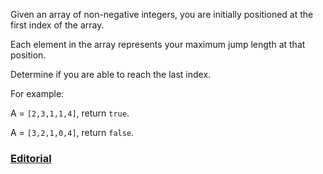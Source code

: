 Given an array of non-negative integers, you are initially positioned at the first index of the array.

Each element in the array represents your maximum jump length at that position.

Determine if you are able to reach the last index.

For example:

A = `[2,3,1,1,4]`, return `true`.

A = `[3,2,1,0,4]`, return `false`.

### [Editorial](https://leetcode.com/articles/jump-game/)
